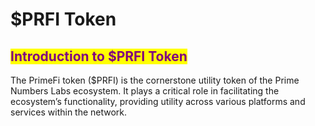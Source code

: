 # $PRFI Token

## <mark style="color:purple;">**Introduction to $PRFI Token**</mark>

The PrimeFi token ($PRFI) is the cornerstone utility token of the Prime Numbers Labs ecosystem. It plays a critical role in facilitating the ecosystem’s functionality, providing utility across various platforms and services within the network.
